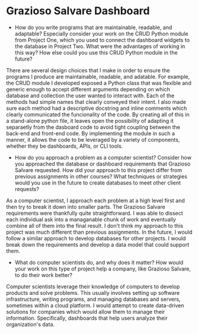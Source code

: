 # Grazioso Salvare Dashboard

- How do you write programs that are maintainable, readable, and adaptable? Especially consider your work on the CRUD Python module from Project One, which you used to connect the dashboard widgets to the database in Project Two. What were the advantages of working in this way? How else could you use this CRUD Python module in the future?

There are several design choices that I make in order to ensure the programs I produce are maintainable, readable, and adatable.
For example, the CRUD module I developed exposed a Python class that was flexible and generic enough to accept different
arguments depending on which database and collection the user wanted to interact with.
Each of the methods had simple names that clearly conveyed their intent. I also made sure each method had a descriptive
docstring and inline comments which clearly communicated the funcionality of the code.
By creating all of this in a stand-alone python file, it leaves open the possibility of adapting it separaetly from the
dasboard code to avoid tight coupling between the back-end and front-end code.
By implementing the module in such a manner, it allows the code to be leveraged by a variety of components, whether they
be dashboards, APIs, or CLI tools.

- How do you approach a problem as a computer scientist? Consider how you approached the database or dashboard requirements that Grazioso Salvare requested. How did your approach to this project differ from previous assignments in other courses? What techniques or strategies would you use in the future to create databases to meet other client requests?

As a computer scientist, I approach each problem at a high level first and then try to break it down into smaller parts.
The Grazioso Salvare requirements were thankfully quite straightforward. I was able to dissect each individual ask into a managanable chunk
of work and eventually combine all of them into the final result. I don't think my approach to this project was much different
than previous assignments. In the future, I would follow a similar approach to develop databases for other projects.
I would break down the requirements and develop a data model that could support them.

- What do computer scientists do, and why does it matter? How would your work on this type of project help a company, like Grazioso Salvare, to do their work better?

Computer scientists leverage their knowledge of computers to develop products and solve problems. This usually involves
setting up software infrastructure, writing programs, and managing databases and servers, sometimes within a cloud platform.
I would attempt to create data-driven solutions for companies which would allow them to manage their information.
Specifically, dashboards that help users analyze their organization's data.
